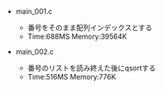 * main_001.c
	* 番号をそのまま配列インデックスとする
	* Time:688MS Memory:39564K

* main_002.c
	* 番号のリストを読み終えた後にqsortする
	* Time:516MS Memory:776K
